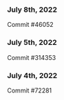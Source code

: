 ### July 8th, 2022

Commit #46052

### July 5th, 2022

Commit #314353


### July 4th, 2022

Commit #72281
